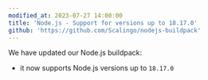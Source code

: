 ```yaml
---
modified_at: 2023-07-27 14:00:00
title: 'Node.js - Support for versions up to 18.17.0'
github: 'https://github.com/Scalingo/nodejs-buildpack'
---
```


We have updated our Node.js buildpack:
- it now supports Node.js versions up to `18.17.0`
